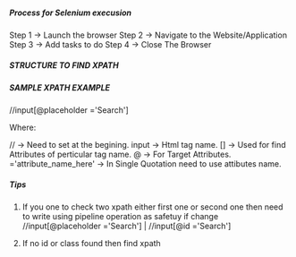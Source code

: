 ##### Process for Selenium execusion

Step 1 -\> Launch the browser Step 2 -\> Navigate to the
Website/Application Step 3 -\> Add tasks to do Step 4 -\> Close The
Browser

##### STRUCTURE TO FIND XPATH

##### SAMPLE XPATH EXAMPLE

//input[@placeholder ='Search']

Where:

// -\> Need to set at the begining. input -\> Html tag name. \[\] -\>
Used for find Attributes of perticular tag name. @ -\> For Target
Attributes. ='attribute_name_here' -\> In Single Quotation need to use
attibutes name.

##### Tips

1.  If you one to check two xpath either first one or second one then
    need to write using pipeline operation as safetuy if change
    //input[@placeholder ='Search'] \| //input[@id ='Search']

2.  If no id or class found then find xpath
